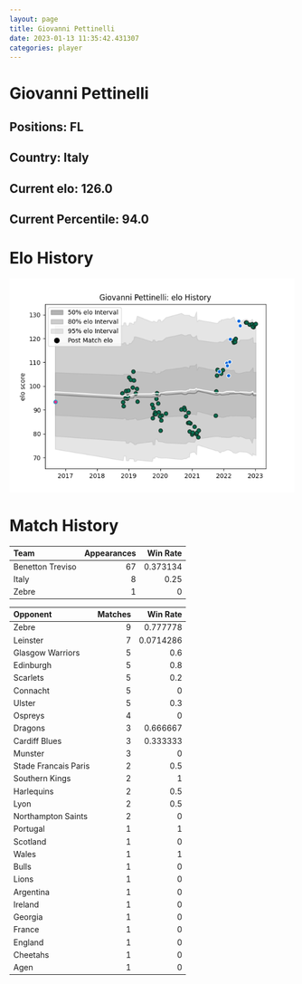 ```yaml
---  
layout: page  
title: Giovanni Pettinelli  
date: 2023-01-13 11:35:42.431307  
categories: player  
---
```

# Giovanni Pettinelli

## Positions: FL

## Country: Italy

## Current elo: 126.0

## Current Percentile: 94.0

# Elo History


![elo history](history_GiovanniPettinelli.png)
# Match History


| Team             |   Appearances |   Win Rate |
|:-----------------|--------------:|-----------:|
| Benetton Treviso |            67 |   0.373134 |
| Italy            |             8 |   0.25     |
| Zebre            |             1 |   0        |

| Opponent             |   Matches |   Win Rate |
|:---------------------|----------:|-----------:|
| Zebre                |         9 |  0.777778  |
| Leinster             |         7 |  0.0714286 |
| Glasgow Warriors     |         5 |  0.6       |
| Edinburgh            |         5 |  0.8       |
| Scarlets             |         5 |  0.2       |
| Connacht             |         5 |  0         |
| Ulster               |         5 |  0.3       |
| Ospreys              |         4 |  0         |
| Dragons              |         3 |  0.666667  |
| Cardiff Blues        |         3 |  0.333333  |
| Munster              |         3 |  0         |
| Stade Francais Paris |         2 |  0.5       |
| Southern Kings       |         2 |  1         |
| Harlequins           |         2 |  0.5       |
| Lyon                 |         2 |  0.5       |
| Northampton Saints   |         2 |  0         |
| Portugal             |         1 |  1         |
| Scotland             |         1 |  0         |
| Wales                |         1 |  1         |
| Bulls                |         1 |  0         |
| Lions                |         1 |  0         |
| Argentina            |         1 |  0         |
| Ireland              |         1 |  0         |
| Georgia              |         1 |  0         |
| France               |         1 |  0         |
| England              |         1 |  0         |
| Cheetahs             |         1 |  0         |
| Agen                 |         1 |  0         |